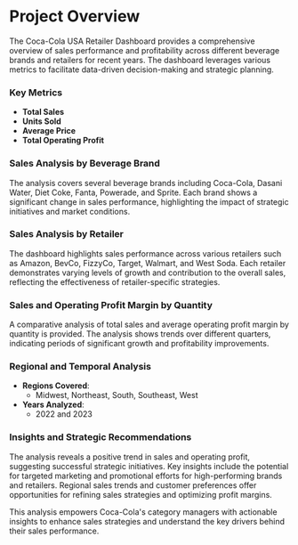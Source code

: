 # **Project Overview**

The Coca-Cola USA Retailer Dashboard provides a comprehensive overview of sales performance and profitability across different beverage brands and retailers for recent years. The dashboard leverages various metrics to facilitate data-driven decision-making and strategic planning.

### Key Metrics

- **Total Sales**
- **Units Sold**
- **Average Price**
- **Total Operating Profit**

### Sales Analysis by Beverage Brand

The analysis covers several beverage brands including Coca-Cola, Dasani Water, Diet Coke, Fanta, Powerade, and Sprite. Each brand shows a significant change in sales performance, highlighting the impact of strategic initiatives and market conditions.

### Sales Analysis by Retailer

The dashboard highlights sales performance across various retailers such as Amazon, BevCo, FizzyCo, Target, Walmart, and West Soda. Each retailer demonstrates varying levels of growth and contribution to the overall sales, reflecting the effectiveness of retailer-specific strategies.

### Sales and Operating Profit Margin by Quantity

A comparative analysis of total sales and average operating profit margin by quantity is provided. The analysis shows trends over different quarters, indicating periods of significant growth and profitability improvements.

### Regional and Temporal Analysis

- **Regions Covered**:
    - Midwest, Northeast, South, Southeast, West
- **Years Analyzed**:
    - 2022 and 2023

### Insights and Strategic Recommendations

The analysis reveals a positive trend in sales and operating profit, suggesting successful strategic initiatives. Key insights include the potential for targeted marketing and promotional efforts for high-performing brands and retailers. Regional sales trends and customer preferences offer opportunities for refining sales strategies and optimizing profit margins.

This analysis empowers Coca-Cola's category managers with actionable insights to enhance sales strategies and understand the key drivers behind their sales performance.
